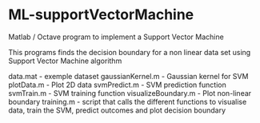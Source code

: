 # ML-supportVectorMachine
Matlab / Octave program to implement a Support Vector Machine

This programs finds the decision boundary for a non linear data set using Support Vector Machine algorithm

data.mat - exemple dataset
gaussianKernel.m - Gaussian kernel for SVM
plotData.m - Plot 2D data
svmPredict.m - SVM prediction function
svmTrain.m - SVM training function
visualizeBoundary.m - Plot non-linear boundary
training.m - script that calls the different functions to visualise data, train the SVM, predict outcomes and plot decision boundary